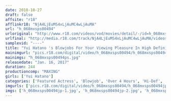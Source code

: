 ```yaml
---
date: 2018-10-27
draft: false
affsite: "r18"
afflinkr18: "NjA4LjEuMS4xLjAuMC4wLjAuMA"
url: "h_068mxsps00494"
urloriginal: "http://www.r18.com/videos/vod/movies/detail/-/id=h_068mxsps00494"
urlfinal: "http://media.r18.com/track/NjA4LjEuMS4xLjAuMC4wLjAuMA/videos/vod/movies/detail/-/id=h_068mxsps00494"
samplevid: "----"
title: "Yui Hatano 's Blowjobs For Your Viewing Pleasure In High Definition, 4 Hours"
mainimgurl: "pics.r18.com/digital/video/h_068mxsps00494/h_068mxsps00494ps.jpg"
mainimgs: "h_068mxsps00494ps.jpg"
releasedate: "Jan. 16, 2017"
duration: 244
productioncomp: "MAXING"
girls: ['Yui Hatano']
categories: ['Featured Actress', 'Blowjob', 'Over 4 Hours', 'Hi-Def', 'Actress Best Compilation']
imgurls: ['pics.r18.com/digital/video/h_068mxsps00494/h_068mxsps00494jp-1.jpg', 'pics.r18.com/digital/video/h_068mxsps00494/h_068mxsps00494jp-2.jpg', 'pics.r18.com/digital/video/h_068mxsps00494/h_068mxsps00494jp-3.jpg', 'pics.r18.com/digital/video/h_068mxsps00494/h_068mxsps00494jp-4.jpg', 'pics.r18.com/digital/video/h_068mxsps00494/h_068mxsps00494jp-5.jpg', 'pics.r18.com/digital/video/h_068mxsps00494/h_068mxsps00494jp-6.jpg', 'pics.r18.com/digital/video/h_068mxsps00494/h_068mxsps00494jp-7.jpg', 'pics.r18.com/digital/video/h_068mxsps00494/h_068mxsps00494jp-8.jpg', 'pics.r18.com/digital/video/h_068mxsps00494/h_068mxsps00494jp-9.jpg', 'pics.r18.com/digital/video/h_068mxsps00494/h_068mxsps00494jp-10.jpg', 'pics.r18.com/digital/video/h_068mxsps00494/h_068mxsps00494jp-11.jpg', 'pics.r18.com/digital/video/h_068mxsps00494/h_068mxsps00494jp-12.jpg', 'pics.r18.com/digital/video/h_068mxsps00494/h_068mxsps00494jp-13.jpg', 'pics.r18.com/digital/video/h_068mxsps00494/h_068mxsps00494jp-14.jpg', 'pics.r18.com/digital/video/h_068mxsps00494/h_068mxsps00494jp-15.jpg', 'pics.r18.com/digital/video/h_068mxsps00494/h_068mxsps00494jp-16.jpg', 'pics.r18.com/digital/video/h_068mxsps00494/h_068mxsps00494jp-17.jpg', 'pics.r18.com/digital/video/h_068mxsps00494/h_068mxsps00494jp-18.jpg', 'pics.r18.com/digital/video/h_068mxsps00494/h_068mxsps00494jp-19.jpg', 'pics.r18.com/digital/video/h_068mxsps00494/h_068mxsps00494jp-20.jpg']
imgs: ['h_068mxsps00494jp-1.jpg', 'h_068mxsps00494jp-2.jpg', 'h_068mxsps00494jp-3.jpg', 'h_068mxsps00494jp-4.jpg', 'h_068mxsps00494jp-5.jpg', 'h_068mxsps00494jp-6.jpg', 'h_068mxsps00494jp-7.jpg', 'h_068mxsps00494jp-8.jpg', 'h_068mxsps00494jp-9.jpg', 'h_068mxsps00494jp-10.jpg', 'h_068mxsps00494jp-11.jpg', 'h_068mxsps00494jp-12.jpg', 'h_068mxsps00494jp-13.jpg', 'h_068mxsps00494jp-14.jpg', 'h_068mxsps00494jp-15.jpg', 'h_068mxsps00494jp-16.jpg', 'h_068mxsps00494jp-17.jpg', 'h_068mxsps00494jp-18.jpg', 'h_068mxsps00494jp-19.jpg', 'h_068mxsps00494jp-20.jpg']
---
```

